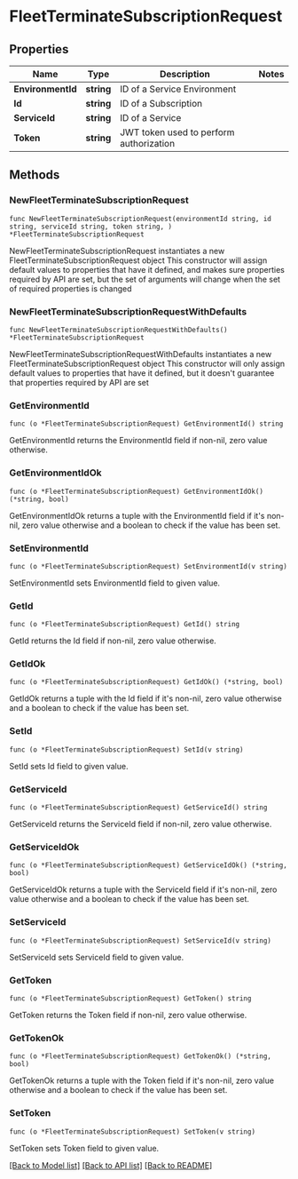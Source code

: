 # FleetTerminateSubscriptionRequest

## Properties

Name | Type | Description | Notes
------------ | ------------- | ------------- | -------------
**EnvironmentId** | **string** | ID of a Service Environment | 
**Id** | **string** | ID of a Subscription | 
**ServiceId** | **string** | ID of a Service | 
**Token** | **string** | JWT token used to perform authorization | 

## Methods

### NewFleetTerminateSubscriptionRequest

`func NewFleetTerminateSubscriptionRequest(environmentId string, id string, serviceId string, token string, ) *FleetTerminateSubscriptionRequest`

NewFleetTerminateSubscriptionRequest instantiates a new FleetTerminateSubscriptionRequest object
This constructor will assign default values to properties that have it defined,
and makes sure properties required by API are set, but the set of arguments
will change when the set of required properties is changed

### NewFleetTerminateSubscriptionRequestWithDefaults

`func NewFleetTerminateSubscriptionRequestWithDefaults() *FleetTerminateSubscriptionRequest`

NewFleetTerminateSubscriptionRequestWithDefaults instantiates a new FleetTerminateSubscriptionRequest object
This constructor will only assign default values to properties that have it defined,
but it doesn't guarantee that properties required by API are set

### GetEnvironmentId

`func (o *FleetTerminateSubscriptionRequest) GetEnvironmentId() string`

GetEnvironmentId returns the EnvironmentId field if non-nil, zero value otherwise.

### GetEnvironmentIdOk

`func (o *FleetTerminateSubscriptionRequest) GetEnvironmentIdOk() (*string, bool)`

GetEnvironmentIdOk returns a tuple with the EnvironmentId field if it's non-nil, zero value otherwise
and a boolean to check if the value has been set.

### SetEnvironmentId

`func (o *FleetTerminateSubscriptionRequest) SetEnvironmentId(v string)`

SetEnvironmentId sets EnvironmentId field to given value.


### GetId

`func (o *FleetTerminateSubscriptionRequest) GetId() string`

GetId returns the Id field if non-nil, zero value otherwise.

### GetIdOk

`func (o *FleetTerminateSubscriptionRequest) GetIdOk() (*string, bool)`

GetIdOk returns a tuple with the Id field if it's non-nil, zero value otherwise
and a boolean to check if the value has been set.

### SetId

`func (o *FleetTerminateSubscriptionRequest) SetId(v string)`

SetId sets Id field to given value.


### GetServiceId

`func (o *FleetTerminateSubscriptionRequest) GetServiceId() string`

GetServiceId returns the ServiceId field if non-nil, zero value otherwise.

### GetServiceIdOk

`func (o *FleetTerminateSubscriptionRequest) GetServiceIdOk() (*string, bool)`

GetServiceIdOk returns a tuple with the ServiceId field if it's non-nil, zero value otherwise
and a boolean to check if the value has been set.

### SetServiceId

`func (o *FleetTerminateSubscriptionRequest) SetServiceId(v string)`

SetServiceId sets ServiceId field to given value.


### GetToken

`func (o *FleetTerminateSubscriptionRequest) GetToken() string`

GetToken returns the Token field if non-nil, zero value otherwise.

### GetTokenOk

`func (o *FleetTerminateSubscriptionRequest) GetTokenOk() (*string, bool)`

GetTokenOk returns a tuple with the Token field if it's non-nil, zero value otherwise
and a boolean to check if the value has been set.

### SetToken

`func (o *FleetTerminateSubscriptionRequest) SetToken(v string)`

SetToken sets Token field to given value.



[[Back to Model list]](../README.md#documentation-for-models) [[Back to API list]](../README.md#documentation-for-api-endpoints) [[Back to README]](../README.md)


